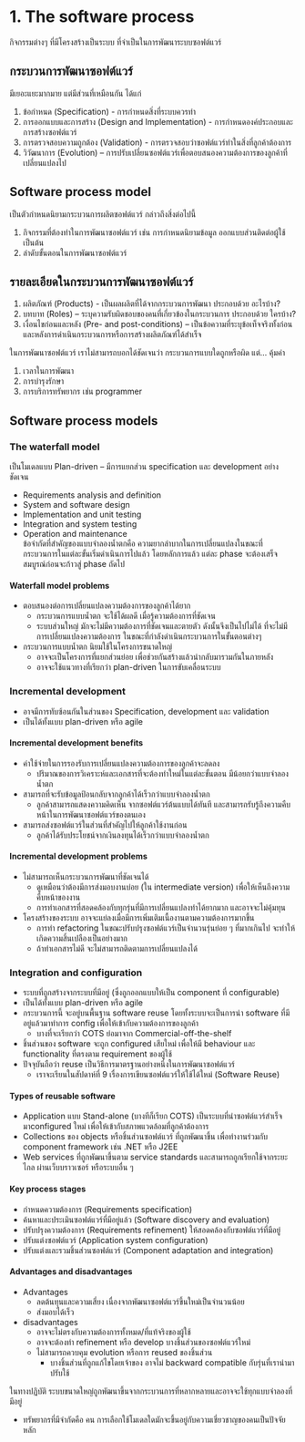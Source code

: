 # 1. The software process
กิจกรรมต่างๆ ที่มีโครงสร้างเป็นระบบ ที่จำเป็นในการพัฒนาระบบซอฟต์แวร์
## กระบวนการพัฒนาซอฟต์แวร์ 
มีเยอะแยะมากมาย แต่มีส่วนที่เหมือนกัน ได้แก่
1. ข้อกำหนด (Specification) - การกำหนดสิ่งที่ระบบควรทำ
1. การออกแบบและการสร้าง (Design and Implementation) - การกำหนดองค์ประกอบและการสร้างซอฟต์แวร์
1. การตรวจสอบความถูกต้อง (Validation) - การตรวจสอบว่าซอฟต์แวร์ทำในสิ่งที่ลูกค้าต้องการ
1. วิวัฒนาการ (Evolution) – การปรับเปลี่ยนซอฟต์แวร์เพื่อตอบสนองความต้องการของลูกค้าที่เปลี่ยนแปลงไป

## Software process model 
เป็นตัวกำหนดนิยามกระบวนการผลิตซอฟต์แวร์ กล่าวถึงสิ่งต่อไปนี้
1. กิจกรรมที่ต้องทำในการพัฒนาซอฟต์แวร์ เช่น การกำหนดนิยามข้อมูล ออกแบบส่วนติดต่อผู้ใช้ เป็นต้น
1. ลำดับขั้นตอนในการพัฒนาซอฟต์แวร์

## รายละเอียดในกระบวนการพัฒนาซอฟต์แวร์
1. ผลิตภัณฑ์ (Products) - เป็นผลผลิตที่ได้จากกระบวนการพัฒนา ประกอบด้วย อะไรบ้าง? 
1. บทบาท (Roles) – ระบุความรับผิดชอบของคนที่เกี่ยวข้องในกระบวนการ ประกอบด้วย ใครบ้าง?
1. เงื่อนไขก่อนและหลัง (Pre- and post-conditions) – เป็นข้อความที่ระบุข้อเท็จจริงทั้งก่อนและหลังการดำเนินกระบวนการหรือการสร้างผลิตภัณฑ์ได้สำเร็จ

ในการพัฒนาซอฟต์แวร์ เราไม่สามารถบอกได้ชัดเจนว่า กระบวนการแบบใดถูกหรือผิด แต่...
คุ้มค่า
1. เวลาในการพัฒนา
1. การบำรุงรักษา
1. การบริการทรัพยากร เช่น programmer

## Software process models
### The waterfall model  
  เป็นโมเดลแบบ Plan-driven – มีการแยกส่วน specification และ development อย่างชัดเจน
  * Requirements analysis and definition
  * System and software design
  * Implementation and unit testing
  * Integration and system testing
  * Operation and maintenance  
ข้อจำกัดที่สำคัญของแบบจำลองน้ำตกคือ ความยากลำบากในการเปลี่ยนแปลงในขณะที่กระบวนการในแต่ละขั้นเริ่มดำเนินการไปแล้ว โดยหลักการแล้ว แต่ละ phase จะต้องเสร็จสมบูรณ์ก่อนจะก้าวสู่ phase ถัดไป
#### Waterfall model problems
  * ตอบสนองต่อการเปลี่ยนแปลงความต้องการของลูกค้าได้ยาก  
    - กระบวนการแบบน้ำตก จะใช้ได้ผลดี เมื่อรู้ความต้องการที่ชัดเจน  
    - ระบบส่วนใหญ่ มักจะไม่มีความต้องการที่ชัดเจนและตายตัว ดังนั้นจึงเป็นไปไม่ได้ ที่จะไม่มีการเปลี่ยนแปลงความต้องการ ในขณะที่กำลังดำเนินกระบวนการในขั้นตอนต่างๆ
 * กระบวนการแบบน้ำตก นิยมใช้ในโครงการขนาดใหญ่  
   - อาจจะเป็นโครงการที่แยกส่วนย่อย เพื่อช่วยกันสร้างแล้วนำกลับมารวมกันในภายหลัง  
   - อาจจะใช้แนวทางที่เรียกว่า plan-driven ในการขับเคลื่อนระบบ

### Incremental development
  * อาจมีการทับซ้อนกันในส่วนของ Specification, development และ validation 
  * เป็นได้ทั้งแบบ plan-driven หรือ agile
#### Incremental development benefits
  * ค่าใช้จ่ายในการรองรับการเปลี่ยนแปลงความต้องการของลูกค้าจะลดลง
    - ปริมาณของการวิเคราะห์และเอกสารที่จะต้องทำใหม่ในแต่ละขั้นตอน มีน้อยกว่าแบบจำลองน้ำตก
  * สามารถที่จะรับข้อมูลป้อนกลับจากลูกค้าได้เร็วกว่าแบบจำลองน้ำตก
    - ลูกค้าสามารถแสดงความคิดเห็น จากซอฟต์แวร์ต้นแบบได้ทันที และสามารถรับรู้ถึงความคืบหน้าในการพัฒนาซอฟต์แวร์ของตนเอง
  * สามารถส่งซอฟต์แวร์ในส่วนที่สำคัญไปให้ลูกค้าใช้งานก่อน
    - ลูกค้าได้รับประโยชน์จากเงินลงทุนได้เร็วกว่าแบบจำลองน้ำตก
#### Incremental development problems
  * ไม่สามารถเห็นกระบวนการพัฒนาที่ชัดเจนได้
    - ดูเหมือนว่าต้องมีการส่งมอบงานบ่อย (ใน intermediate version) เพื่อให้เห็นถึงความคืบหน้าของงาน
    - การทำเอกสารที่สอดคล้องกับทุกรุ่นที่มีการเปลี่ยนแปลงทำได้ยากมาก และอาจจะไม่คุ้มทุน
  * โครงสร้างของระบบ อาจจะแย่ลงเมื่อมีการเพิ่มเติมเนื้องานตามความต้องการมากขึ้น
    - การทำ refactoring ในขณะปรับปรุงซอฟต์แวร์เป็นจำนวนรุ่นย่อย ๆ ที่มากเกินไป จะทำให้เกิดความสิ้นเปลืองเป็นอย่างมาก
    - ถ้าทำเอกสารไม่ดี จะไม่สามารถติดตามการเปลี่ยนแปลงได้

### Integration and configuration
  * ระบบที่ถูกสร้างจากระบบที่มีอยู่ (ซึ่งถูกออกแบบให้เป็น component ที่ configurable)
  * เป็นได้ทั้งแบบ plan-driven หรือ agile
  * กระบวนการนี้ จะอยู่บนพื้นฐาน software reuse โดยทั้งระบบจะเป็นการนำ software ที่มีอยู่แล้วมาทำการ config เพื่อให้เข้ากับความต้องการของลูกค้า
    - บางที่จะเรียกว่า COTS ย่อมาจาก Commercial-off-the-shelf
  * ชิ้นส่วนของ software จะถูก configured เสียใหม่ เพื่อให้มี behaviour และ functionality ที่ตรงตาม requirement ของผู้ใช้
  * ปัจจุบันถือว่า reuse เป็นวิธีการมาตรฐานอย่างหนึ่งในการพัฒนาซอฟต์แวร์
    - เราจะเรียนในสัปดาห์ที่ 9 เรื่องการเขียนซอฟต์แวร์ให้ใช้ได้ใหม่ (Software Reuse)
#### Types of reusable software
  * Application  แบบ Stand-alone  (บางทีก็เรียก COTS) เป็นระบบที่นำซอฟต์แวร์สำเร็จ มาconfigured ใหม่ เพื่อให้เข้ากับสภาพแวดล้อมที่ลูกค้าต้องการ
  * Collections ของ objects หรือชิ้นส่วนซอฟต์แวร์ ที่ถูกพัฒนาขึ้น เพื่อทำงานร่วมกับ  component framework เช่น .NET หรือ J2EE
  * Web services ที่ถูกพัฒนาขึ้นตาม service standards และสามารถถูกเรียกใช้จากระยะไกล ผ่านเว็บบราวเซอร์ หรือระบบอื่น ๆ
#### Key process stages
  * กำหนดความต้องการ (Requirements specification)
  * ค้นหาและประเมินซอฟต์แวร์ที่มีอยู่แล้ว (Software discovery and evaluation)
  * ปรับปรุงความต้องการ (Requirements refinement) ให้สอดคล้องกับซอฟต์แวร์ที่มีอยู่
  * ปรับแต่งซอฟต์แวร์ (Application system configuration)
  * ปรับแต่งและรวมชิ้นส่วนซอฟต์แวร์ (Component adaptation and integration)
#### Advantages and disadvantages
  * Advantages
    - ลดต้นทุนและความเสี่ยง เนื่องจากพัฒนาซอฟต์แวร์ขึ้นใหม่เป็นจำนวนน้อย
    - ส่งมอบได้เร็ว
  * disadvantages
    - อาจจะไม่ตรงกับความต้องการทั้งหมด/ที่แท้จริงของผู้ใช้
    - อาจจะต้องทำ refinement หรือ develop บางชิ้นส่วนของซอฟต์แวร์ใหม่
    - ไม่สามารถควบคุม evolution หรือการ reused ของชิ้นส่วน
       -   บางชิ้นส่วนที่ถูกแก้ไขโดยเจ้าของ อาจไม่ backward compatible กับรุ่นที่เรานำมาปรับใช้ 



ในทางปฏิบัติ ระบบขนาดใหญ่ถูกพัฒนาขึ้นจากกระบวนการที่หลากหลายและอาจจะใช้ทุกแบบจำลองที่มีอยู่
  * ทรัพยากรที่มีจำกัดคือ คน การเลือกใช้โมเดลใดมักจะขึ้นอยู่กับความเชี่ยวชาญของคนเป็นปัจจัยหลัก 



